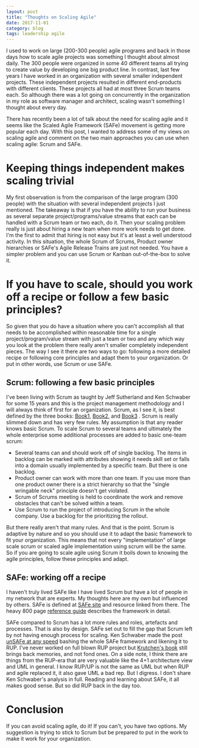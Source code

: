 ```yaml
---
layout: post
title: "Thoughts on Scaling Agile"
date: 2017-11-01
category: blog
tags: leadership agile
---
```


I used to work on large (200-300 people) agile programs and back in those days how to scale agile projects was something I thought about almost daily. The 300 people were organized in some 40 different teams all trying to create value by developing one big product line.
In contrast, last few years I have worked in an organization with several smaller independent projects. These independent projects resulted in different end-products with different clients. These projects all had at most three Scrum teams each. So although there was a lot going on concurrently in the organization in my role as software manager and architect, scaling wasn't something I thought about every day.

There has recently been a lot of talk about the need for scaling agile and it seems like the Scaled Agile Framework (SAFe) movement is getting more popular each day. With this post, I wanted to address some of my views on scaling agile and comment on the two main approaches you can use when scaling agile: Scrum and SAFe.

# Keeping things independent makes scaling trivial

My first observation is from the comparison of the large program (300 people) with the situation with several independent projects I just mentioned. The takeaway is that if you have the ability to run your business as several separate project/programs/value streams that each can be handled with a Scrum team or two each, do it. Then your scaling problem really is just about hiring a new team when more work needs to get done. I'm the first to admit that hiring is not easy but it's at least a well understood activity. In this situation, the whole Scrum of Scrums, Product owner hierarchies or SAFe's Agile Release Trains are just not needed. You have a simpler problem and you can use Scrum or Kanban out-of-the-box to solve it.

# If you have to scale, should you work off a recipe or follow a few basic principles?

So given that you do have a situation where you can't accomplish all that needs to be accomplished within reasonable time for a single project/program/value stream with just a team or two and any which way you look at the problem there really aren't smaller completely independent pieces. The way I see it there are two ways to go: following a more detailed recipe or following core principles and adapt them to your organization. Or put in other words, use Scrum or use SAFe.

## Scrum: following a few basic principles

I've been living with Scrum as taught by Jeff Sutherland and Ken Schwaber for some 15 years and this is the project management methodology and I will always think of first for an organization. Scrum, as I see it, is best defined by the three books: [Book1](https://www.amazon.com/Agile-Software-Development-Scrum/dp/0130676349/ref=sr_1_1?ie=UTF8&qid=1536892072&sr=8-1&keywords=scrum+schwaber), [Book2](https://www.amazon.com/Agile-Project-Management-Developer-Practices/dp/073561993X/ref=sr_1_1?ie=UTF8&qid=1536890364&sr=8-1&keywords=schwaber&dpID=51G-Vkd-beL&preST=_SY291_BO1,204,203,200_QL40_&dpSrc=srch), and [Book3](https://www.amazon.com/gp/product/0735623376/ref=dbs_a_def_rwt_bibl_vppi_i3) .
Scrum is really slimmed down and has very few rules. My assumption is that any reader knows basic Scrum. To scale Scrum to several teams and ultimately the whole enterprise some additional processes are added to basic one-team scrum:

- Several teams can and should work off of single backlog. The items in backlog can be marked with attributes showing it needs skill set or falls into a domain usually implemented by a specific team. But there is one backlog.
- Product owner can work with more than one team. If you use more than one product owner there is a strict hierarchy so that the "single wringable neck" principle doesn't get violated.
- Scrum of Scrums meeting is held to coordinate the work and remove obstacles that can't be solved within a team.
- Use Scrum to run the project of introducing Scrum in the whole company. Use a backlog for the prioritizing the rollout.

But there really aren't that many rules. And that is the point. Scrum is adaptive by nature and so you should use it to adapt the basic framework to fit your organization. This means that not every "implementation" of large scale scrum or scaled agile implementation using scrum will be the same. So if you are going to scale agile using Scrum it boils down to knowing the agile principles, follow these principles and adapt.

## SAFe: working off a recipe

I haven't truly lived SAFe like I have lived Scrum but have a lot of people in my network that are experts. My thoughts here are my own but influenced by others. SAFe is defined at [SAFe site](https://www.scaledagileframework.com/) and resource linked from there. The heavy 800 page  [reference guide](https://www.amazon.com/SAFe-4-5-Reference-Guide-Enterprises/dp/0134892860) describes the framework in detail.

SAFe compared to Scrum has a lot more rules and roles, artefacts and processes. That is also by design. SAFe set out to fill the gap that Scrum left by not having enough process for scaling.
Ken Schwaber made the post [unSAFe at any speed](https://kenschwaber.wordpress.com/2013/08/06/unsafe-at-any-speed/) bashing the whole SAFe framework and likening it to RUP. I've never worked on full blown RUP project but [Krutchen's book](https://www.amazon.com/Rational-Unified-Process-Introduction-3rd/dp/0321197704) still brings back memories, and not fond ones. On a side note, I think there are things from the RUP-era that are very valuable like the 4+1 architecture view and UML in general. I know RUP/UP is not the same as UML but when RUP and agile replaced it, it also gave UML a bad rep. But I digress.
I don't share Ken Schwaber's analysis in full. Reading and learning about SAFe, it all makes good sense. But so did RUP back in the day too.

# Conclusion

If you can avoid scaling agile, do it! If you can't, you have two options. My suggestion is trying to stick to Scrum but be prepared to put in the work to make it work for your organization.
